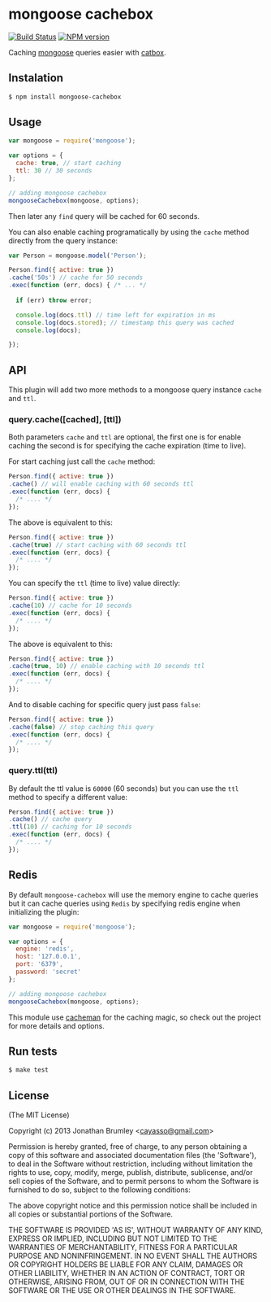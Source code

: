 # mongoose cachebox

[![Build Status](https://travis-ci.org/cayasso/mongoose-cachebox.png?branch=master)](https://travis-ci.org/cayasso/mongoose-cachebox)
[![NPM version](https://badge.fury.io/js/mongoose-cachebox.png)](http://badge.fury.io/js/mongoose-cachebox)

Caching [mongoose](http://http://mongoosejs.com/) queries easier with [catbox](https://github.com/spumko/catbox).

## Instalation

``` bash
$ npm install mongoose-cachebox
```

## Usage

``` javascript
var mongoose = require('mongoose');

var options = {
  cache: true, // start caching
  ttl: 30 // 30 seconds
};

// adding mongoose cachebox
mongooseCachebox(mongoose, options);
```

Then later any `find` query will be cached for 60 seconds.

You can also enable caching programatically by using the `cache` method directly from the query instance:

``` javascript
var Person = mongoose.model('Person');

Person.find({ active: true })
.cache('50s') // cache for 50 seconds
.exec(function (err, docs) { /* ... */
  
  if (err) throw error;

  console.log(docs.ttl) // time left for expiration in ms
  console.log(docs.stored); // timestamp this query was cached
  console.log(docs);

});

```

## API

This plugin will add two more methods to a mongoose query instance `cache` and `ttl`.

### query.cache([cached], [ttl])

Both parameters `cache` and `ttl` are optional, the first one is for enable caching the second is for specifying the cache expiration (time to live).

For start caching just call the `cache` method:

``` javascript
Person.find({ active: true })
.cache() // will enable caching with 60 seconds ttl
.exec(function (err, docs) {
  /* .... */
});
```

The above is equivalent to this:

``` javascript
Person.find({ active: true })
.cache(true) // start caching with 60 seconds ttl
.exec(function (err, docs) {
  /* .... */
});
```

You can specify the `ttl` (time to live) value directly:

``` javascript
Person.find({ active: true })
.cache(10) // cache for 10 seconds
.exec(function (err, docs) {
  /* .... */
});
```

The above is equivalent to this:

``` javascript
Person.find({ active: true })
.cache(true, 10) // enable caching with 10 seconds ttl
.exec(function (err, docs) {
  /* .... */
});
```

And to disable caching for specific query just pass `false`:

``` javascript
Person.find({ active: true })
.cache(false) // stop caching this query
.exec(function (err, docs) {
  /* .... */
});
```

### query.ttl(ttl)

By default the ttl value is `60000` (60 seconds) but you can use the `ttl` method to specify a different value:

``` javascript
Person.find({ active: true })
.cache() // cache query
.ttl(10) // caching for 10 seconds
.exec(function (err, docs) {
  /* .... */
});
```

## Redis

By default `mongoose-cachebox` will use the memory engine to cache queries but it can cache queries using `Redis` by specifying redis engine when initializing the plugin:

``` javascript
var mongoose = require('mongoose');

var options = {
  engine: 'redis',
  host: '127.0.0.1',
  port: '6379',
  password: 'secret'
};

// adding mongoose cachebox
mongooseCachebox(mongoose, options);
```

This module use [cacheman](https://github.com/cayasso/cacheman) for the caching magic, so check out the project for more details and options.

## Run tests

``` bash
$ make test
```

## License

(The MIT License)

Copyright (c) 2013 Jonathan Brumley &lt;cayasso@gmail.com&gt;

Permission is hereby granted, free of charge, to any person obtaining
a copy of this software and associated documentation files (the
'Software'), to deal in the Software without restriction, including
without limitation the rights to use, copy, modify, merge, publish,
distribute, sublicense, and/or sell copies of the Software, and to
permit persons to whom the Software is furnished to do so, subject to
the following conditions:

The above copyright notice and this permission notice shall be
included in all copies or substantial portions of the Software.

THE SOFTWARE IS PROVIDED 'AS IS', WITHOUT WARRANTY OF ANY KIND,
EXPRESS OR IMPLIED, INCLUDING BUT NOT LIMITED TO THE WARRANTIES OF
MERCHANTABILITY, FITNESS FOR A PARTICULAR PURPOSE AND NONINFRINGEMENT.
IN NO EVENT SHALL THE AUTHORS OR COPYRIGHT HOLDERS BE LIABLE FOR ANY
CLAIM, DAMAGES OR OTHER LIABILITY, WHETHER IN AN ACTION OF CONTRACT,
TORT OR OTHERWISE, ARISING FROM, OUT OF OR IN CONNECTION WITH THE
SOFTWARE OR THE USE OR OTHER DEALINGS IN THE SOFTWARE.
